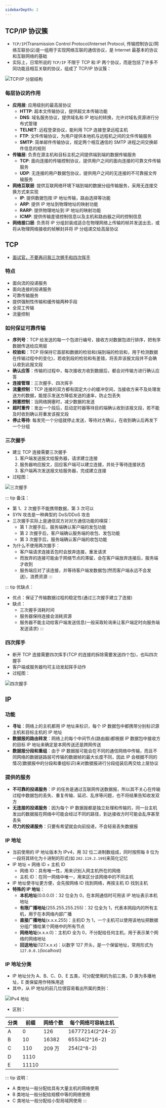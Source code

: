 ```yaml
---
sidebarDepth: 2
---
```


## TCP/IP 协议簇

+ `TCP/IP`(Transmission Control Protocol/Internet Protocol, 传输控制协议/网络互联协议)是一组用于实现网络互联的通信协议，是 Internet 最基本的协议和互联网络的基础
+ 实际上，日常所说的 `TCP/IP` 不限于 TCP 和 IP 两个协议，而是包括了许多不同功能且相互关联的协议，组成了 TCP/IP 协议簇：

![TCP/IP 分层结构](../imgs/tcp-ip.png)


### 每层协议的作用

+ **应用层**: 应用级别的最高层协议
  + **HTTP**: 超本文传输协议，提供超文本传输功能
  + **DNS**: 域名服务协议，提供域名和 IP 地址的转换，允许对域名资源进行分布式管理
  + **TELNET**: 远程登录协议，能利用 TCP 连接登录远程主机
  + **FTP**: 文件传输协议，为用户提供本地机与远程机之间的文件传输服务
  + **SMTP**: 简单邮件传输协议，规定两个相互通信的 SMTP 进程之间交换邮件信息的规则
+ **传输层**: 负责在源主机和目标主机之间提供端到端的数据传输服务
  + **TCP**: 面向连接的传输控制协议，提供用户之间的面向连接的可靠文件传输服务
  + **UDP**: 无连接的用户数据包协议，提供用户之间的无连接的不可靠报文传输服务
+ **网络互联层**: 提供互联网络环境下端到端的数据分组传输服务，采用无连接交换方式来实现
  + **IP**: 提供数据包按 IP 地址传输，路由选择等功能
  + **ARP**: 提供 IP 地址到物理地址的映射功能
  + **RARP**: 提供物理地址到 IP 地址的映射功能
  + **ICMP**: 提供传输差错控制信息以及主机和路由器之间的控制信息
+ **网络接口层**: 负责将 IP 分组封装成适合在物理网络上传输的帧并发送出去，或将从物理网络接收的帧解封并将 IP 分组递交给高层协议




## TCP

+ [面试官，不要再问我三次握手和四次挥手](https://zhuanlan.zhihu.com/p/86426969)


### 特点

+ 面向流的投递服务
+ 面向连接的投递服务
+ 可靠传输服务
+ 提供强制性传输和缓传输两种手段
+ 全双工传输
+ 流量控制


### 如何保证可靠传输

+ **序列号**：TCP 给发送的每一个包进行编号，接收方对数据包进行排序，把有序数据传送给应用层
+ **校验和**：TCP 将保持它首部和数据的检验和(端到端的检验和，用于检测数据在传输过程中的变化)，若收到段的检验和有差错，将丢弃该报文段并不会确认收到此报文段
+ **确认应答**：传输的过程中，每次接收方收到数据后，都会对传输方进行确认应答
+ **连接管理**：三次握手、四次挥手
+ **流量控制**：TCP 连接的双方都有固定大小的缓冲空间，当接收方来不及处理发送方的数据，能提示发送方降低发送的速率，防止包丢失
+ **拥塞控制**：当网络拥塞时，减少数据的发送
+ **超时重传**：发出一个段后，启动定时器等待目的端确认收到该报文段，若不能及时收到确认将重发该报文段
+ **停止等待**: 每发完一个分组就停止发送，等待对方确认，在收到确认后再发下一个分组


### 三次握手

+ 建立 TCP 连接需要三次握手
  1. 客户端发送报文给服务器，请求建立连接
  2. 服务器响应报文，回应客户端可以建立连接，并处于等待连接状态
  3. 客户端再次发送报文给服务器，完成建立连接
+ 过程图：

![三次握手](../imgs/tcp3.png)

::: tip 备注：
+ 第 1、2 次握手不能携带数据，第 3 次可以
+ SYN 攻击是一种典型的 DoS/DDoS 攻击
+ 三次握手实际上是通信双方对对方通信功能的嗅探：
  + 第 1 次握手后，服务端确认客户端的发包功能
  + 第 2 次握手后，客户端确认服务端的收包、发包功能
  + 第 3 次握手后，服务端确认客户端的收包功能
+ 为什么不使用两次握手：
  + 客户端请求连接丢包时会放弃连接，重发请求
  + 而放弃的连接可能由于网络节点的滞留，会在客户端放弃连接后，服务端才收到
  + 服务端应对了该连接，并等待客户端发数据包(然而客户端永远不会发送)，浪费资源
:::

::: tip 优缺点：
+ 优点：保证了传输数据过程的稳定性(通过三次握手建立了连接)
+ 缺点：
  + 三次握手消耗时间
  + 服务器保持连接会消耗资源
  + 服务器不能主动给客户端发送信息(一般采取轮询来让客户端定时向服务端发送请求)
:::


### 四次挥手

+ 断开 TCP 连接需要四次挥手(TCP 的连接的拆除需要发送四个包)，也叫四次握手
+ 客户端或服务器均可主动发起挥手动作
+ 过程图：

![四次握手](../imgs/tcp4.png)





## IP

### 功能

+ **寻址**：网络上的主机都用 IP 地址来标识，每个 IP 数据包中都携带分别标识源主机和目标主机的 IP 地址
+ **数据报的路由转发**：网络上的每个中间节点(路由器)都根据 IP 数据包中接收方的目标 IP 地址来确定是本网传送还是跨网传送
+ **数据报分段和重组**：由于 IP 数据报可能会在不同的通信网络中传输，而且不同网络的数据链路层可传输的数据帧的最大长度不同，因此 IP 会根据不同的情况(数据报中的分段和重组标识)来对数据报进行分段组装后再交给上层协议


### 提供的服务

+ **不可靠的投递服务**：IP 的任务是通过互联网传送数据报，所以其不关心在传输过程中数据包的丢失、重复传输、延迟、乱序等问题，也不将结果告知收发双方
+ **无连接的投递服务**：因为每个 IP 数据报都是独立处理和传输的，同一台主机发出的数据报在网络中可能会经过不同的路径，到达接收方时可能会乱序甚至丢失
+ **尽力的投递服务**：只要有希望就会向前投递，不会轻易丢失数据报


### IP 地址

+ 当前使用的 IP 地址版本为 IPv4，用 32 位二进制数组成，同时按照每 8 位为一段将其转化为十进制的形式(如 `202.119.2.199`)来简化记忆
+ IP 地址 = 网络 ID + 主机 ID
  + 网络 ID：具有唯一性，用来识别入网主机所在的网络
  + 主机 ID：在同一网络中唯一，用来区分该网络中的不同主机
+ IP 地址使寻址更方便，会先按网络 ID 找到网络，再按主机 ID 找到主机
+ **特殊的 IP 地址**：
  + **本机地址**(0.0.0.0)：32 位全为 0，在本网通信时可用该 IP 地址表示本机地址
  + **有限广播地址**(255.255.255.255)：32 位全为 1，代表本网段内的所有主机，用于在本网络内部广播
  + **直接广播地址**(x.x.x.255)：主机ID 为 1，一个主机可以使用该地址把数据分组广播给某个网络中的所有节点
  + **网络地址**(x.x.x.0)：主机ID 全为 0，不分配给任何主机，用于表示某个网络的网络地址
  + **回送地址**(127.x.x.x)：以数字 127 开头，是一个保留地址，常用形式为 `127.0.0.1`(localhost)



### IP 地址分类

+ IP 地址分为 A、B、C、D、E 五类，可分配使用的为前三类，D 类为多播地址，E 类保留用作特殊用途
+ 其中，从 IP 地址的前几位很容易看出所属的类别：

![IPv4 地址](../imgs/ipv4-address.png)

+ 区别：

|分类|前缀|网络个数|每个网络可容纳主机|
|-|-|-|-|
|A|0|126|16777214(2^24-2)|
|B|10|16382|65534(2^16-2)|
|C|110|209 万|254(2^8-2)|
|D|1110|||
|E|11110|||

::: tip 说明：
+ A 类地址一般分配给具有大量主机的网络使用
+ B 类地址一般分配给规模中等的网络使用
+ C 类地址一般分配给小型局域网使用
:::